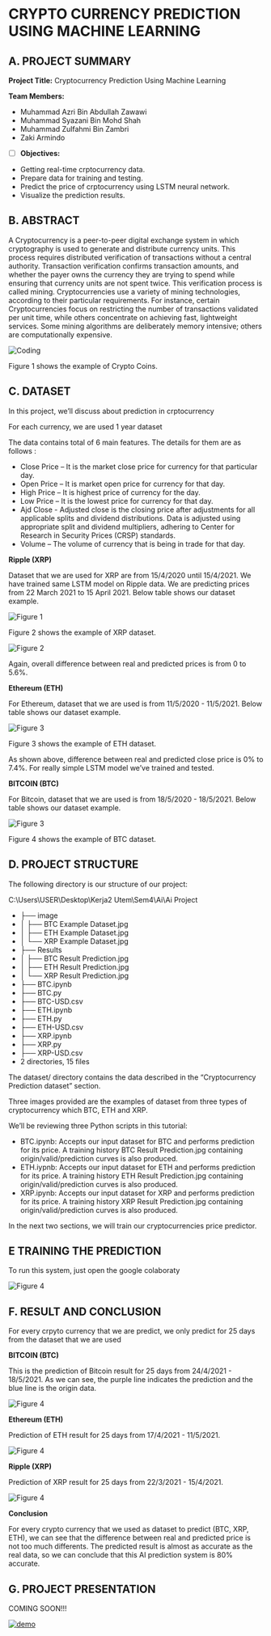 # CRYPTO CURRENCY PREDICTION USING MACHINE LEARNING

## A. PROJECT SUMMARY

**Project Title:** Cryptocurrency Prediction Using Machine Learning

**Team Members:** 
- Muhammad Azri Bin Abdullah Zawawi
- Muhammad Syazani Bin Mohd Shah
- Muhammad Zulfahmi Bin Zambri
- Zaki Armindo


- [ ] **Objectives:**
- Getting real-time crptocurrency data.
- Prepare data for training and testing.
- Predict the price of crptocurrency using LSTM neural network.
- Visualize the prediction results.


##  B. ABSTRACT 

A Cryptocurrency is a peer-to-peer digital exchange system in which cryptography is used to generate and distribute currency units. This process requires distributed verification of transactions without a central authority. Transaction verification confirms transaction amounts, and whether the payer owns the currency they are trying to spend while ensuring that currency units are not spent twice. This verification process is called mining. Cryptocurrencies use a variety of mining technologies, according to their particular requirements. For instance, certain Cryptocurrencies focus on restricting the number of transactions validated per unit time, while others concentrate on achieving fast, lightweight services. Some mining algorithms are deliberately memory intensive; others are computationally expensive.


![Coding](https://cdn-japantimes.com/wp-content/uploads/2018/01/z2-crypto-a-20180123.jpg)

Figure 1 shows the example of Crypto Coins.


## C.  DATASET

In this project, we’ll discuss about prediction in crptocurrency

For each currency, we are used 1 year dataset

The data contains total of 6 main features. The details for them are as follows :

- Close Price – It is the market close price for currency for that particular day.
- Open Price – It is market open price for currency for that day.
- High Price – It is highest price of currency for the day.
- Low Price – It is the lowest price for currency for that day.
- Ajd Close - Adjusted close is the closing price after adjustments for all applicable splits and dividend distributions. Data is adjusted using appropriate split and dividend multipliers, adhering to Center for Research in Security Prices (CRSP) standards.
- Volume – The volume of currency that is being in trade for that day.


**Ripple (XRP)**

Dataset that we are used for XRP are from 15/4/2020 until 15/4/2021. We have trained same LSTM model on Ripple data. We are predicting prices from 22 March 2021 to 15 April 2021. Below table shows our dataset example.


![Figure 1](https://github.com/azriawi/Artificial-Intelligence-Project/blob/main/Image/XRP%20Example%20Dataset.jpg)

Figure 2 shows the example of XRP dataset.

![Figure 2](https://i1.wp.com/pirimidtech.com/wp-content/uploads/2018/04/0-4.jpg?w=592&ssl=1)

Again, overall difference between real and predicted prices is from 0 to 5.6%.


**Ethereum (ETH)**

For Ethereum, dataset that we are used is from 11/5/2020 - 11/5/2021. Below table shows our dataset example.

![Figure 3](https://github.com/azriawi/Artificial-Intelligence-Project/blob/main/Image/ETH%20Example%20Dataset.jpg)

Figure 3 shows the example of ETH dataset.

As shown above, difference between real and predicted close price is 0% to 7.4%. For really simple LSTM model we’ve trained and tested.

**BITCOIN (BTC)**

For Bitcoin, dataset that we are used is from 18/5/2020 - 18/5/2021. Below table shows our dataset example.

![Figure 3](https://github.com/azriawi/Artificial-Intelligence-Project/blob/main/Image/BTC%20Example%20Dataset.jpg)

Figure 4 shows the example of BTC dataset.

## D.   PROJECT STRUCTURE

The following directory is our structure of our project:

C:\Users\USER\Desktop\Kerja2 Utem\Sem4\Ai\Ai Project
- ├── image
- │   ├── BTC Example Dataset.jpg
- │   ├── ETH Example Dataset.jpg
- │   └── XRP Example Dataset.jpg
- ├── Results
- │   ├── BTC Result Prediction.jpg
- │   ├── ETH Result Prediction.jpg
- │   └── XRP Result Prediction.jpg
- ├── BTC.ipynb
- ├── BTC.py
- ├── BTC-USD.csv
- ├── ETH.ipynb
- ├── ETH.py
- ├── ETH-USD.csv
- ├── XRP.ipynb
- ├── XRP.py
- ├── XRP-USD.csv
- 2 directories, 15 files

The dataset/ directory contains the data described in the “Cryptocurrency Prediction dataset” section.

Three images provided are the examples of dataset from three types of cryptocurrency which BTC, ETH and XRP.

We’ll be reviewing three Python scripts in this tutorial:

- BTC.ipynb: Accepts our input dataset for BTC and performs prediction for its price. A training history BTC Result Prediction.jpg containing origin/valid/prediction curves is also produced.
- ETH.iypnb: Accepts our input dataset for ETH and performs prediction for its price. A training history ETH Result Prediction.jpg containing origin/valid/prediction curves is also produced.
- XRP.ipynb: Accepts our input dataset for XRP and performs prediction for its price. A training history XRP Result Prediction.jpg containing origin/valid/prediction curves is also produced.

In the next two sections, we will train our cryptocurrencies price predictor.

## E   TRAINING THE PREDICTION

To run this system, just open the google colaboraty


![Figure 4](https://www.pyimagesearch.com/wp-content/uploads/2020/04/face_mask_detector_plot.png)


## F.  RESULT AND CONCLUSION

For every crpyto currency that we are predict, we only predict for 25 days from the dataset that we are used

**BITCOIN (BTC)**

This is the prediction of Bitcoin result for 25 days from 24/4/2021 - 18/5/2021. As we can see, the purple line indicates the prediction and the blue line is the origin data.

![Figure 4](https://github.com/azriawi/Artificial-Intelligence-Project/blob/main/Image/BTC%20Result%20Prediction.jpg)

**Ethereum (ETH)**

Prediction of ETH result for 25 days from 17/4/2021 - 11/5/2021.

![Figure 4](https://github.com/azriawi/Artificial-Intelligence-Project/blob/main/Image/ETH%20Result%20Prediction.jpg)

**Ripple (XRP)**

Prediction of XRP result for 25 days from 22/3/2021 - 15/4/2021.


![Figure 4](https://github.com/azriawi/Artificial-Intelligence-Project/blob/main/Image/XRP%20Result%20Prediction.jpg)

**Conclusion**

For every crypto currency that we used as dataset to predict (BTC, XRP, ETH), we can see that the difference between real and predicted price is not too much differents. The predicted result is almost as accurate as the real data, so we can conclude that this AI prediction system is 80% accurate.


## G.   PROJECT PRESENTATION 

COMING SOON!!! 

[![demo](https://img.youtube.com/vi/-p7HGwOWxtg/0.jpg)](https://www.youtube.com/watch?v=-p7HGwOWxtg "demo")




